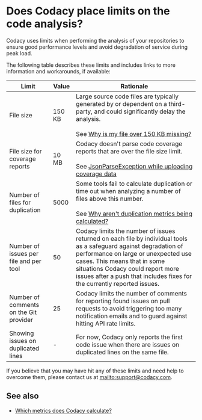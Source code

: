 # Does Codacy place limits on the code analysis?

Codacy uses limits when performing the analysis of your repositories to ensure good performance levels and avoid degradation of service during peak load.

The following table describes these limits and includes links to more information and workarounds, if available:

<!--NOTE
    See the comments in this Jira task for more background information on the limits listed on this page:

    https://codacy.atlassian.net/browse/CY-3232
-->

<table>
<thead>
<tr>
<th><strong>Limit</strong></th>
<th><strong>Value</strong></th>
<th><strong>Rationale</strong></th>
</tr>
</thead>
<tbody>
<tr>
<td>File size</td>
<td>150 KB</td>
<td>
Large source code files are typically generated by or dependent on a third-party, and could significantly delay the analysis.<br/><br/>
See <a href="../../troubleshooting/why-is-my-file-over-150-kb-missing/">Why is my file over 150 KB missing?</a>
</td>
</tr>

<tr>
<td>File size for coverage reports</td>
<td>10 MB</td>
<td>
Codacy doesn't parse code coverage reports that are over the file size limit.<br/><br/>
See <a href="../../../coverage-reporter/troubleshooting-common-issues/#jsonparseexception-while-uploading-coverage-data">JsonParseException while uploading coverage data</a>
</td>
</tr>

<tr>
<td>Number of files for duplication</td>
<td>5000</td>
<td>
Some tools fail to calculate duplication or time out when analyzing a number of files above this number.<br/><br/>
See <a href="../../troubleshooting/why-arent-duplication-metrics-being-calculated/">Why aren't duplication metrics being calculated?</a>
</td>
</tr>

<tr>
<td>Number of issues per file and per tool</td>
<td>50</td>
<td>
Codacy limits the number of issues returned on each file by individual tools as a safeguard against degradation of performance on large or unexpected use cases. This means that in some situations Codacy could report more issues after a push that includes fixes for the currently reported issues.
</td>
</tr>

<tr>
<td>Number of comments on the Git provider</td>
<td>25</td>
<td>
Codacy limits the number of comments for reporting found issues on pull requests to avoid triggering too many notification emails and to guard against hitting API rate limits.
</td>
</tr>

<tr>
<td>Showing issues on duplicated lines</td>
<td>-</td>
<td>
For now, Codacy only reports the first code issue when there are issues on duplicated lines on the same file. 
</td>
</tr>
</table>

If you believe that you may have hit any of these limits and need help to overcome them, please contact us at <mailto:support@codacy.com>.

## See also

-   [Which metrics does Codacy calculate?](which-metrics-does-codacy-calculate.md)
